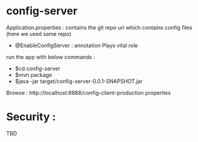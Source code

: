 # config-server

Application.properties : contains the git repo uri which contains config files (here we used same repo)
* @EnableConfigServer : annotation Plays vital role

run the app with below commands :

* $cd config-server
* $mvn package
* $java -jar target/config-server-0.0.1-SNAPSHOT.jar


Browse : http://localhost:8888/config-client-production.properties


# Security :
TBD


